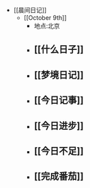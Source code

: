 - [[晨间日记]]
    - [[October 9th]]
        - 地点:北京
        - [[什么日子]]
            - 
        - [[梦境日记]]
            - 
        - [[今日记事]]
            - 
        - [[今日进步]]
            - 
        - [[今日不足]]
            - 
        - [[完成番茄]]
            - 
